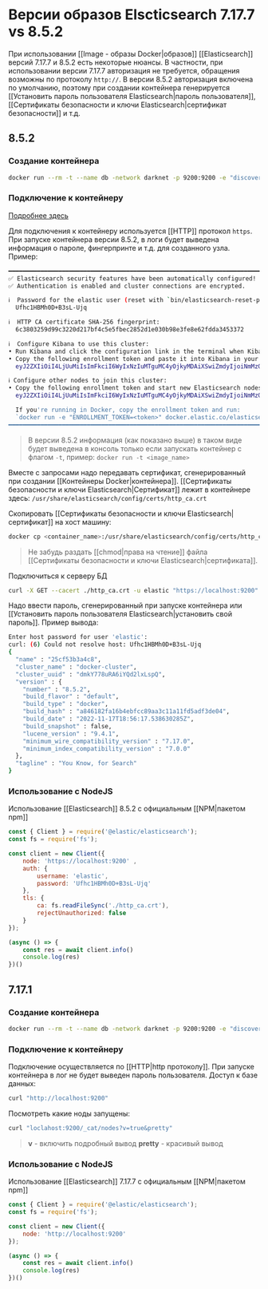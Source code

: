# Версии образов Elscticsearch 7.17.7 vs 8.5.2

При использовании [[Image - образы Docker|образов]] [[Elasticsearch]] версий 7.17.7 и 8.5.2 есть некоторые нюансы. В частности, при использовании версии 7.17.7 авторизация не требуется, обращения возможны по протоколу `http://`. В версии 8.5.2 авторизация включена по умолчанию, поэтому при создании контейнера генерируется [[Установить пароль пользователя Elasticsearch|пароль пользователя]], [[Сертификаты безопасности и ключи Elasticsearch|сертификат безопасности]] и т.д.

## 8.5.2

### Создание контейнера

```bash
docker run --rm -t --name db -network darknet -p 9200:9200 -e "discovery.type=single-node" --memory=1g elasticsearch:8.5.2
```

### Подключение к контейнеру

[Подробнее здесь](https://www.elastic.co/guide/en/elasticsearch/reference/current/docker.html#docker-cli-run-dev-mode)

Для подключения к контейнеру используется [[HTTP]] протокол `https`. При запуске контейнера версии 8.5.2, в логи будет выведена информация о пароле, фингерпринте и т.д. для созданного узла. Пример:

```bash
━━━━━━━━━━━━━━━━━━━━━━━━━━━━━━━━━━━━━━━━━━━━━━━━━━━━━━━━━━━━━━━━━━━━━━━━━━━━━━━━━
✅ Elasticsearch security features have been automatically configured!
✅ Authentication is enabled and cluster connections are encrypted.

ℹ️  Password for the elastic user (reset with `bin/elasticsearch-reset-password -u elastic`):
  Ufhc1HBMh0D+B3sL-Ujq

ℹ️  HTTP CA certificate SHA-256 fingerprint:
  6c3803259d99c3220d217bf4c5e5fbec2852d1e030b98e3fe8e62fdda3453372

ℹ️  Configure Kibana to use this cluster:
• Run Kibana and click the configuration link in the terminal when Kibana starts.
• Copy the following enrollment token and paste it into Kibana in your browser (valid for the next 30 minutes):
  eyJ2ZXIiOiI4LjUuMiIsImFkciI6WyIxNzIuMTguMC4yOjkyMDAiXSwiZmdyIjoiNmMzODAzMjU5ZDk5YzMyMjBkMjE3YmY0YzVlNWZiZWMyODUyZDFlMDMwYjk4ZTNmZThlNjJmZGRhMzQ1MzM3MiIsImtleSI6IlhPUDczSVFCOG5IT0YtOUdydy1lOlJCQWlTdGU0UWNLaTFKVnROeTk3TGcifQ==

ℹ️ Configure other nodes to join this cluster:
• Copy the following enrollment token and start new Elasticsearch nodes with `bin/elasticsearch --enrollment-token <token>` (valid for the next 30 minutes):
  eyJ2ZXIiOiI4LjUuMiIsImFkciI6WyIxNzIuMTguMC4yOjkyMDAiXSwiZmdyIjoiNmMzODAzMjU5ZDk5YzMyMjBkMjE3YmY0YzVlNWZiZWMyODUyZDFlMDMwYjk4ZTNmZThlNjJmZGRhMzQ1MzM3MiIsImtleSI6Ilh1UDczSVFCOG5IT0YtOUdyd19XOnNqeXM5UVNUUkgya3B2amtxWGJzSncifQ==

  If you're running in Docker, copy the enrollment token and run:
  `docker run -e "ENROLLMENT_TOKEN=<token>" docker.elastic.co/elasticsearch/elasticsearch:8.5.2`
━━━━━━━━━━━━━━━━━━━━━━━━━━━━━━━━━━━━━━━━━━━━━━━━━━━━━━━━━━━━━━━━━━━━━━━━━━━━━━━━━
```

>В версии 8.5.2 информация (как показано выше) в таком виде будет выведена в консоль только если запускать контейнер с флагом `-t`, пример: `docker run -t <image_name>`

Вместе с запросами надо передавать сертификат, сгенерированный при создании [[Контейнеры Docker|контейнера]]. [[Сертификаты безопасности и ключи Elasticsearch|Сертификат]]  лежит в контейнере здесь: `/usr/share/elasticsearch/config/certs/http_ca.crt`

 Скопировать [[Сертификаты безопасности и ключи Elasticsearch|сертификат]] на хост машину:

```bash
docker cp <container_name>:/usr/share/elasticsearch/config/certs/http_ca.crt .
```

>Не забудь раздать [[chmod|права на чтение]] файла [[Сертификаты безопасности и ключи Elasticsearch|сертификата]].

Подключиться к серверу БД

```bash
curl -X GET --cacert ./http_ca.crt -u elastic "https://localhost:9200"
```

Надо ввести пароль, сгенерированный при запуске контейнера или [[Установить пароль пользователя Elasticsearch|установить свой пароль]].
Пример вывода:
```bash
Enter host password for user 'elastic':
curl: (6) Could not resolve host: Ufhc1HBMh0D+B3sL-Ujq
{
  "name" : "25cf53b3a4c8",
  "cluster_name" : "docker-cluster",
  "cluster_uuid" : "dmkY778uRA6iYQd2lxLspQ",
  "version" : {
    "number" : "8.5.2",
    "build_flavor" : "default",
    "build_type" : "docker",
    "build_hash" : "a846182fa16b4ebfcc89aa3c11a11fd5adf3de04",
    "build_date" : "2022-11-17T18:56:17.538630285Z",
    "build_snapshot" : false,
    "lucene_version" : "9.4.1",
    "minimum_wire_compatibility_version" : "7.17.0",
    "minimum_index_compatibility_version" : "7.0.0"
  },
  "tagline" : "You Know, for Search"
}

```

### Использование с NodeJS

Использование [[Elasticsearch]] 8.5.2 с официальным [[NPM|пакетом npm]]

```js
const { Client } = require('@elastic/elasticsearch');
const fs = require('fs');

const client = new Client({
	node: 'https://localhost:9200' ,
	auth: {
		username: 'elastic',
		password: 'Ufhc1HBMh0D+B3sL-Ujq'
	},
	tls: {
		ca: fs.readFileSync('./http_ca.crt'),
		rejectUnauthorized: false
	}
});

(async () => {
	const res = await client.info()
	console.log(res)
})()
```


## 7.17.1

### Создание контейнера

```bash
docker run --rm -t --name db -network darknet -p 9200:9200 -e "discovery.type=single-node" --memory=512m elasticsearch:7.17.7
```

### Подключение к контейнеру

Подключение осуществляется по [[HTTP|http протоколу]]. При запуске контейнера в лог не будет выведен пароль пользователя. Доступ к базе данных:
```bash
curl "http://localhost:9200"
```

Посмотреть какие ноды запущены:
```bash
curl "loclahost:9200/_cat/nodes?v=true&pretty"
```

>**v** - включить подробный вывод
>**pretty** - красивый вывод

### Использование с NodeJS

Использование [[Elasticsearch]] 7.17.7 с официальным [[NPM|пакетом npm]]

```js
const { Client } = require('@elastic/elasticsearch');
const fs = require('fs');

const client = new Client({
	node: 'http://localhost:9200'
});

(async () => {
	const res = await client.info()
	console.log(res)
})()
```

